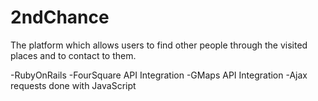 # 2ndChance 

The platform which allows users to find other people through the visited places and to contact to them.

-RubyOnRails
-FourSquare API Integration
-GMaps API Integration
-Ajax requests done with JavaScript


